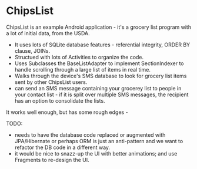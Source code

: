 # ChipsList
ChipsList is an example Android application - it's a grocery list program with a lot of initial data, from the USDA. 

* It uses lots of SQLite database features - referential integrity, ORDER BY clause, JOINs.
* Structued with lots of Activities to organize the code. 
* Uses Subclasses the BaseListAdapter to implement SectionIndexer to handle scrolling through a large list of items in real time.
* Walks through the device's SMS database to look for grocery list items sent by other ChipsList users.
* can send an SMS message containing your grocerey list to people in your contact list - if it is split over multiple SMS messages, the recipient has an option to consolidate the lists.  

It works well enough, but has some rough edges - 

TODO: 
* needs to have the database code replaced or augmented with JPA/Hibernate or perhaps ORM is just an anti-pattern and we want to refactor the DB code in a different way.  
* it would be nice to snazz-up the UI with better animations; and use Fragments to re-design the UI.
